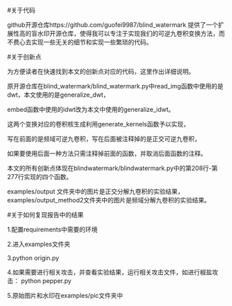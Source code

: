 #关于代码

github开源仓库https://github.com/guofei9987/blind_watermark
提供了一个扩展性高的盲水印开源仓库，使得我可以专注于实现我们的可逆九卷积变换方法，而不费心去实现一些无关的细节和实现一些繁琐的代码。

#关于创新点

为方便读者在快速找到本文的创新点对应的代码，这里作出详细说明。

原开源仓库在blind_watermark/blind_watermark.py中read_img函数中使用的是dwt，本文使用的是generalize_dwt，

embed函数中使用的idwt改为本文中使用的generalize_idwt。

这两个变换对应的卷积核生成利用generate_kernels函数予以实现，

写在前面的是频域可逆九卷积，写在后面被注释掉的是正交可逆九卷积，

如果要使用后面一种方法只需注释掉前面的函数，并取消后面函数的注释。

本文的所有创新点体现在blindwatermark/blindwatermark.py中的第208行-第277行实现的四个函数。 

examples/output 文件夹中的图片是正交分解九卷积的实验结果，examples/output_method2文件夹中的图片是频域分解九卷积的实验结果。

#关于如何复现报告中的结果

1.配置requirements中需要的环境

2.进入examples文件夹

3.python origin.py

4.如果需要进行相关攻击，并查看实验结果，运行相关攻击文件，如进行椒盐攻击：
   python pepper.py

5.原始图片和水印在examples/pic文件夹中